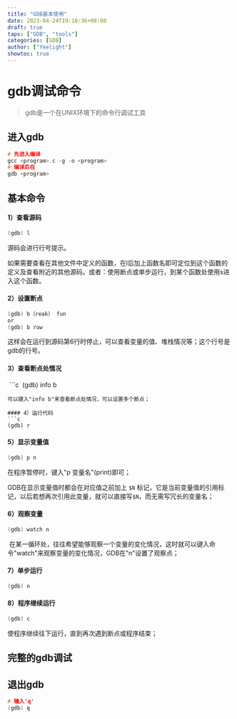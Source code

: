 ```yaml
---
title: "GDB基本使用"
date: 2023-04-24T19:10:36+08:00
draft: true
taps: ["GDB", "tools"]
categories: [GDB]
author: ["Yeelight"]
showtoc: true
---
```


# gdb调试命令

> gdb是一个在UNIX环境下的命令行调试工具

## 进入gdb
```c
# 先进入编译
gcc <program>.c -g -o <program>
# 编译后在
gdb <program>
```

## 基本命令
#### 1）查看源码　　
```c
(gdb) l
```
源码会进行行号提示。

如果需要查看在其他文件中定义的函数，在l后加上函数名即可定位到这个函数的定义及查看附近的其他源码。或者：使用断点或单步运行，到某个函数处使用s进入这个函数。

#### 2）设置断点　　
```c
(gdb) b（reak） fun
or
(gdb) b row
```

这样会在运行到源码第6行时停止，可以查看变量的值、堆栈情况等；这个行号是gdb的行号。

#### 3）查看断点处情况　
 ```c
 (gdb) info b
```
可以键入"info b"来查看断点处情况，可以设置多个断点；

#### 4）运行代码　
```c
(gdb) r
```

#### 5）显示变量值　　
```c
(gdb) p n
```
在程序暂停时，键入"p 变量名"(print)即可；

GDB在显示变量值时都会在对应值之前加上
`$N` 标记，它是当前变量值的引用标记，以后若想再次引用此变量，就可以直接写`$N`，而无需写冗长的变量名；

#### 6）观察变量　
```c
(gdb) watch n
```

 在某一循环处，往往希望能够观察一个变量的变化情况，这时就可以键入命令"watch"来观察变量的变化情况，GDB在"n"设置了观察点；

#### 7）单步运行　
```c
(gdb) n
```

#### 8）程序继续运行　
```c
(gdb) c
```

使程序继续往下运行，直到再次遇到断点或程序结束；

## 完整的gdb调试


## 退出gdb
```c
# 输入'q'
(gdb) q
```

